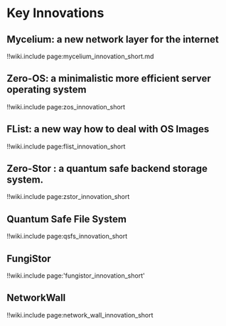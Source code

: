 
# Key Innovations


## Mycelium: a new network layer for the internet

!!wiki.include page:mycelium_innovation_short.md

## Zero-OS: a minimalistic more efficient server operating system

!!wiki.include page:zos_innovation_short

## FList: a new way how to deal with OS Images

!!wiki.include page:flist_innovation_short


## Zero-Stor : a quantum safe backend storage system.

!!wiki.include page:zstor_innovation_short


## Quantum Safe File System 


!!wiki.include page:qsfs_innovation_short


## FungiStor

!!wiki.include page:'fungistor_innovation_short'


## NetworkWall

!!wiki.include page:network_wall_innovation_short